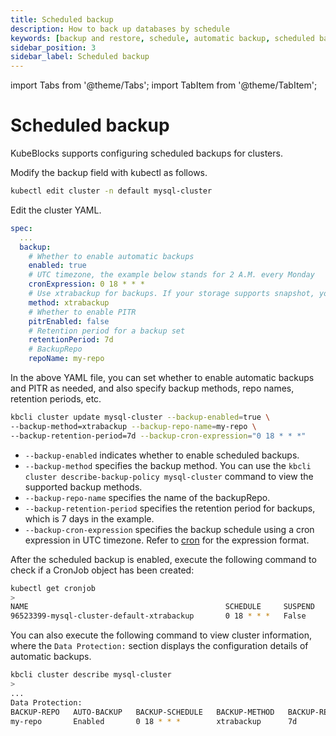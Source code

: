 ```yaml
---
title: Scheduled backup
description: How to back up databases by schedule
keywords: [backup and restore, schedule, automatic backup, scheduled backup]
sidebar_position: 3
sidebar_label: Scheduled backup
---
```


import Tabs from '@theme/Tabs';
import TabItem from '@theme/TabItem';

# Scheduled backup

KubeBlocks supports configuring scheduled backups for clusters.

<Tabs>

<TabItem value="kubectl" label="kubectl" default>

Modify the backup field with kubectl as follows.

```bash
kubectl edit cluster -n default mysql-cluster
```

Edit the cluster YAML.

```yaml
spec:
  ...
  backup:
    # Whether to enable automatic backups
    enabled: true
    # UTC timezone, the example below stands for 2 A.M. every Monday
    cronExpression: 0 18 * * *
    # Use xtrabackup for backups. If your storage supports snapshot, you can change it to volume-snapshot
    method: xtrabackup
    # Whether to enable PITR
    pitrEnabled: false
    # Retention period for a backup set
    retentionPeriod: 7d
    # BackupRepo
    repoName: my-repo
```

In the above YAML file, you can set whether to enable automatic backups and PITR as needed, and also specify backup methods, repo names, retention periods, etc.

</TabItem>

<TabItem value="kbcli" label="kbcli">

```bash
kbcli cluster update mysql-cluster --backup-enabled=true \
--backup-method=xtrabackup --backup-repo-name=my-repo \
--backup-retention-period=7d --backup-cron-expression="0 18 * * *"
```

- `--backup-enabled` indicates whether to enable scheduled backups.
- `--backup-method` specifies the backup method. You can use the `kbcli cluster describe-backup-policy mysql-cluster` command to view the supported backup methods.
- `--backup-repo-name` specifies the name of the backupRepo.
- `--backup-retention-period` specifies the retention period for backups, which is 7 days in the example.
- `--backup-cron-expression` specifies the backup schedule using a cron expression in UTC timezone. Refer to [cron](https://en.wikipedia.org/wiki/Cron) for the expression format.

</TabItem>

</Tabs>

After the scheduled backup is enabled, execute the following command to check if a CronJob object has been created:

```bash
kubectl get cronjob
>
NAME                                            SCHEDULE     SUSPEND   ACTIVE   LAST SCHEDULE   AGE
96523399-mysql-cluster-default-xtrabackup       0 18 * * *   False     0        <none>          57m
```

You can also execute the following command to view cluster information, where the `Data Protection:` section displays the configuration details of automatic backups.

```bash
kbcli cluster describe mysql-cluster
>
...
Data Protection:
BACKUP-REPO   AUTO-BACKUP   BACKUP-SCHEDULE   BACKUP-METHOD   BACKUP-RETENTION
my-repo       Enabled       0 18 * * *        xtrabackup      7d
```
